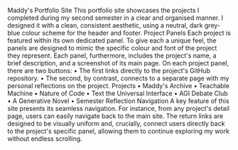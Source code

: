 Maddy's Portfolio Site
This portfolio site showcases the projects I completed during my second semester in a clear and organised manner. I designed it with a clean, consistent aesthetic, using a neutral, dark grey-blue colour scheme for the header and footer.
Project Panels
Each project is featured within its own dedicated panel. To give each a unique feel, the panels are designed to mimic the specific colour and font of the project they represent. Each panel, furthermore, includes the project's name, a brief description, and a screenshot of its main page.
On each project panel, there are two buttons:
•	The first links directly to the project's GitHub repository.
•	The second, by contrast, connects to a separate page with my personal reflections on the project.
Projects
•	Maddy's Archive
•	Teachable Machine
•	Nature of Code
•	Text the Universal Interface
•	AGI Debate Club
•	A Generative Novel
•	Semester Reflection
Navigation
A key feature of this site presents its seamless navigation. For instance, from any project's detail page, users can easily navigate back to the main site. The return links are designed to be visually uniform and, crucially, connect users directly back to the project's specific panel, allowing them to continue exploring my work without endless scrolling.
